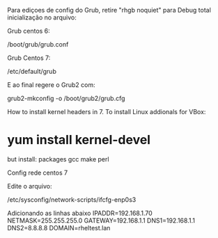 Para ediçoes de config do Grub, retire "rhgb noquiet" para Debug total inicialização no arquivo:

Grub centos 6:

/boot/grub/grub.conf


Grub Centos 7:

/etc/default/grub

E ao final regere o Grub2 com:

grub2-mkconfig -o /boot/grub2/grub.cfg




How to install kernel headers in 7. To install Linux addionals for VBox:

# yum install kernel-devel

but install: packages gcc make perl


Config rede centos 7

Edite o arquivo:

/etc/sysconfig/network-scripts/ifcfg-enp0s3

Adicionando as linhas abaixo
               IPADDR=192.168.1.70
               NETMASK=255.255.255.0
               GATEWAY=192.168.1.1
               DNS1=192.168.1.1
               DNS2=8.8.8.8
               DOMAIN=rheltest.lan

